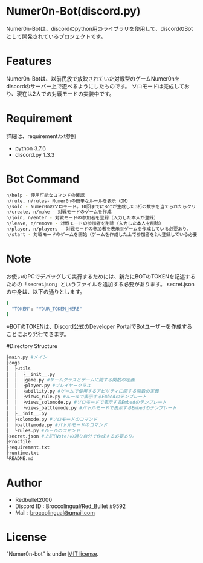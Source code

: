 # Numer0n-Bot(discord.py)
 
 Numer0n-Botは、discordのpython用のライブラリを使用して、discordのBotとして開発されているプロジェクトです。

# Features
 
Numer0n-Botは、以前民放で放映されていた対戦型のゲームNumer0nをdiscordのサーバー上で遊べるようにしたものです。
ソロモードは完成しており、現在は2人での対戦モードの実装中です。
 
# Requirement
 
詳細は、requirement.txt参照
* python 3.7.6
* discord.py 1.3.3

# Bot Command

```bash
n/help - 使用可能なコマンドの確認
n/rule, n/rules- Numer0nの簡単なルールを表示（DM）
n/solo - Numer0nのソロモード。10回までにBotが生成した3桁の数字を当てられたらクリア。（アビリティは使用不可）
n/create, n/make - 対戦モードのゲームを作成
n/join, n/enter - 対戦モードの参加者を登録（入力した本人が登録）
n/leave, n/remove - 対戦モードの参加者を削除（入力した本人を削除）
n/player, n/players - 対戦モードの参加者を表示※ゲームを作成している必要あり。
n/start - 対戦モードのゲームを開始（ゲームを作成した上で参加者を2人登録している必要あり）
```
 
# Note
 
お使いのPCでデバッグして実行するためには、新たにBOTのTOKENを記述するための「secret.json」というファイルを追加する必要があります。
secret.jsonの中身は、以下の通りとします。
```bash
{
  "TOKEN": "YOUR_TOKEN_HERE"
}
```
※BOTのTOKENは、Discord公式のDeveloper PortalでBotユーザーを作成することにより発行できます。
 
#Directory Structure

```bash
├main.py #メイン
├cogs
│  ├utils
│  │  ├__init__.py
│  │  ├game.py #ゲームクラスとゲームに関する関数の定義
│  │  ├player.py #プレイヤークラス
│  │  ├abillity.py #ゲームで使用するアビリティに関する関数の定義
│  │  ├views_rule.py #ルールで表示するEmbedのテンプレート
│  │  ├views_solomode.py #ソロモードで表示するEmbedのテンプレート
│  │  └views_battlemode.py #バトルモードで表示するEmbedのテンプレート
│  ├__init__.py
│  ├solomode.py #ソロモードのコマンド
│  ├battlemode.py #バトルモードのコマンド
│  └rules.py #ルールのコマンド
├secret.json #上記(Note)の通り自分で作成する必要あり。
├Procfile
├requirement.txt
├runtime.txt
└README.md
```
 
# Author

* Redbullet2000
* Discord ID : Broccolingual/Red_Bullet #9592
* Mail : broccolingual@gmail.com
 
# License

"Numer0n-bot" is under [MIT license](https://en.wikipedia.org/wiki/MIT_License).
